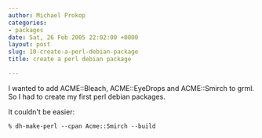 ```yaml
---
author: Michael Prokop
categories:
- packages
date: Sat, 26 Feb 2005 22:02:00 +0000
layout: post
slug: 10-create-a-perl-debian-package
title: create a perl debian package

---
```

I wanted to add ACME::Bleach, ACME::EyeDrops and ACME::Smirch to grml. So I had to create my first perl debian packages.

It couldn't be easier:

    % dh-make-perl --cpan Acme::Smirch --build
